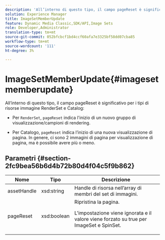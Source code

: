 ```yaml
---
description: 'All’interno di questo tipo, il campo pageReset è significativo per i tipi di risorse immagine RenderSet e Catalog '
solution: Experience Manager
title: ImageSetMemberUpdate
feature: Dynamic Media Classic,SDK/API,Image Sets
role: Developer,Administrator
translation-type: tm+mt
source-git-commit: 052bfcbcf1bd4ccf60afa7e3325bf58dd07cba85
workflow-type: tm+mt
source-wordcount: '111'
ht-degree: 3%

---
```



# ImageSetMemberUpdate{#imagesetmemberupdate}

All’interno di questo tipo, il campo pageReset è significativo per i tipi di risorse immagine RenderSet e Catalog:

* Per `RenderSet`, `pageReset` indica l&#39;inizio di un nuovo gruppo di visualizzazione/campioni di rendering.

* Per Catalogo, `pageReset` indica l’inizio di una nuova visualizzazione di pagina. In genere, ci sono 2 immagini di pagina per visualizzazione di pagina, ma è possibile avere più o meno.

## Parametri {#section-2fc9bea56b6d4b72b80d4f04c5f9b862}

<table id="table_04100BB8ABD84EF68B0A7CE3AD946414"> 
 <thead> 
  <tr> 
   <th colname="col1" class="entry"> Nome </th> 
   <th colname="col2" class="entry"> Tipo </th> 
   <th colname="col3" class="entry"> Descrizione </th> 
  </tr> 
 </thead>
 <tbody> 
  <tr> 
   <td colname="col1"> <span class="codeph"> <span class="varname"> assetHandle</span> </span> </td> 
   <td colname="col2"> <span class="codeph"> xsd:string</span> </td> 
   <td colname="col3"> Handle di risorsa nell’array di membri del set di immagini. </td> 
  </tr> 
  <tr> 
   <td colname="col1"> <span class="codeph"> <span class="varname"> pageReset</span> </span> </td> 
   <td colname="col2"> <span class="codeph"> xsd:boolean</span> </td> 
   <td colname="col3">Ripristina la pagina. <p>L'impostazione viene ignorata e il valore viene forzato su true per <span class="codeph"> ImageSet</span> e <span class="codeph"> SpinSet</span>. </p></td> 
  </tr> 
 </tbody> 
</table>

